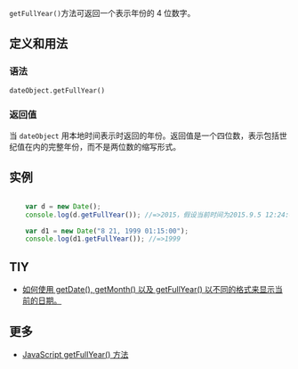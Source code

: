 `getFullYear()`方法可返回一个表示年份的 4 位数字。

## 定义和用法

### 语法

`dateObject.getFullYear()`

### 返回值

当 `dateObject` 用本地时间表示时返回的年份。返回值是一个四位数，表示包括世纪值在内的完整年份，而不是两位数的缩写形式。

## 实例

``` javascript

    var d = new Date();
    console.log(d.getFullYear()); //=>2015，假设当前时间为2015.9.5 12:24:05

    var d1 = new Date("8 21, 1999 01:15:00");
    console.log(d1.getFullYear()); //=>1999

```

## TIY

*   [如何使用 getDate(), getMonth() 以及 getFullYear() 以不同的格式来显示当前的日期。](http://www.w3school.com.cn/tiy/t.asp?f=jseg_datedate)

## 更多

*   [JavaScript getFullYear() 方法](http://www.w3school.com.cn/jsref/jsref_getFullYear.asp)
